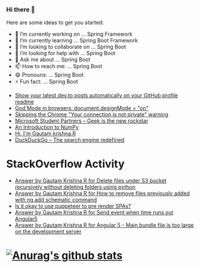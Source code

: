 ### Hi there 👋


Here are some ideas to get you started:

- 🔭 I’m currently working on ... Spring Framework
- 🌱 I’m currently learning ... Spring Boot Framework
- 👯 I’m looking to collaborate on ... Spring Boot
- 🤔 I’m looking for help with ... Spring Boot
- 💬 Ask me about ... Spring Boot
- 📫 How to reach me: ... Spring Boot
- 😄 Pronouns: ... Spring Boot
- ⚡ Fun fact: ... Spring Boot

<!-- BLOG-POST-LIST:START -->
- [Show your latest dev.to posts automatically on your GitHub profile readme](https://dev.to/gautamkrishnar/show-your-latest-dev-to-posts-automatically-in-your-github-profile-readme-3nk8)
- [God Mode in browsers: document.designMode = "on"](https://dev.to/gautamkrishnar/god-mode-in-browsers-document-designmode-on-2pmo)
- [Skipping the Chrome "Your connection is not private" warning](https://dev.to/gautamkrishnar/quickbits-1-skipping-the-chrome-your-connection-is-not-private-warning-4kp1)
- [Microsoft Student Partners – Geek is the new rockstar](https://dev.to/gautamkrishnar/microsoft-student-partners--geek-is-the-new-rockstar)
- [An Introduction to NumPy](https://dev.to/gautamkrishnar/an-introduction-to-numpy)
- [Hi, I'm Gautam krishna.R](https://dev.to/gautamkrishnar/hi-im-gautam-krishnar)
- [DuckDuckGo – The search engine redefined](https://dev.to/gautamkrishnar/duckduckgo-the-search-engine-redefined-4c7d)
<!-- BLOG-POST-LIST:END -->

# StackOverflow Activity

<!-- STACKOVERFLOW:START -->
- [Answer by Gautam Krishna R for Delete files under S3 bucket recursively without deleting folders using python](https://stackoverflow.com/questions/63991288/delete-files-under-s3-bucket-recursively-without-deleting-folders-using-python/63991362#63991362)
- [Answer by Gautam Krishna R for How to remove files previously added with ng add schematic command](https://stackoverflow.com/questions/57654689/how-to-remove-files-previously-added-with-ng-add-schematic-command/57655411#57655411)
- [Is it okay to use puppeteer to pre render SPAs?](https://stackoverflow.com/questions/50207220/is-it-okay-to-use-puppeteer-to-pre-render-spas)
- [Answer by Gautam Krishna R for Send event when time runs out Angular5](https://stackoverflow.com/questions/50190382/send-event-when-time-runs-out-angular5/50190962#50190962)
- [Answer by Gautam Krishna R for Angular 5 - Main bundle file is too large on the development server](https://stackoverflow.com/questions/49687569/angular-5-main-bundle-file-is-too-large-on-the-development-server/49687624#49687624)
<!-- STACKOVERFLOW:END -->


[![Anurag's github stats](https://github-readme-stats.vercel.app/api?username=talhaoui-ismail)](https://github.com/anuraghazra/github-readme-stats)
=======
